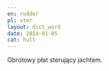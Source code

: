 ```yaml
---
en: rudder
pl: ster
layout: dict_word
date: 2014-01-05
cat: hull
---
```


Obrotowy płat sterujący jachtem.